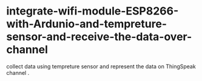 # integrate-wifi-module-ESP8266-with-Ardunio-and-tempreture-sensor-and-receive-the-data-over-channel
collect data using tempreture sensor and represent the data on ThingSpeak channel .
